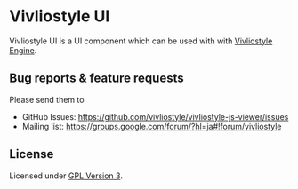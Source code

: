 # Vivliostyle UI

Vivliostyle UI is a UI component which can be used with with [Vivliostyle Engine](https://github.com/vivliostyle/vivliostyle.js).

## Bug reports & feature requests

Please send them to

- GitHub Issues: <https://github.com/vivliostyle/vivliostyle-js-viewer/issues>
- Mailing list: <https://groups.google.com/forum/?hl=ja#!forum/vivliostyle>

## License

Licensed under [GPL Version 3](http://www.gnu.org/licenses/gpl.html).
